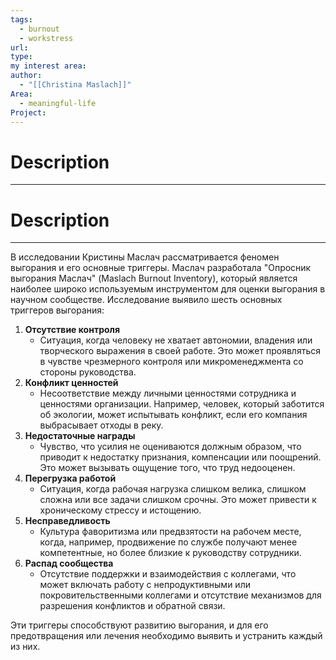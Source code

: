 ```yaml
---
tags:
  - burnout
  - workstress
url: 
type: 
my interest area: 
author:
  - "[[Christina Maslach]]"
Area:
  - meaningful-life
Project:
---
```

# Description
---

# Description
---


В исследовании Кристины Маслач рассматривается феномен выгорания и его основные триггеры. Маслач разработала "Опросник выгорания Маслач" (Maslach Burnout Inventory), который является наиболее широко используемым инструментом для оценки выгорания в научном сообществе. Исследование выявило шесть основных триггеров выгорания:

1. **Отсутствие контроля**
    - Ситуация, когда человеку не хватает автономии, владения или творческого выражения в своей работе. Это может проявляться в чувстве чрезмерного контроля или микроменеджмента со стороны руководства.
2. **Конфликт ценностей**
    - Несоответствие между личными ценностями сотрудника и ценностями организации. Например, человек, который заботится об экологии, может испытывать конфликт, если его компания выбрасывает отходы в реку.
3. **Недостаточные награды**
    - Чувство, что усилия не оцениваются должным образом, что приводит к недостатку признания, компенсации или поощрений. Это может вызывать ощущение того, что труд недооценен.
4. **Перегрузка работой**
    - Ситуация, когда рабочая нагрузка слишком велика, слишком сложна или все задачи слишком срочны. Это может привести к хроническому стрессу и истощению.
5. **Несправедливость**
    - Культура фаворитизма или предвзятости на рабочем месте, когда, например, продвижение по службе получают менее компетентные, но более близкие к руководству сотрудники.
6. **Распад сообщества**
    - Отсутствие поддержки и взаимодействия с коллегами, что может включать работу с непродуктивными или покровительственными коллегами и отсутствие механизмов для разрешения конфликтов и обратной связи.

Эти триггеры способствуют развитию выгорания, и для его предотвращения или лечения необходимо выявить и устранить каждый из них.